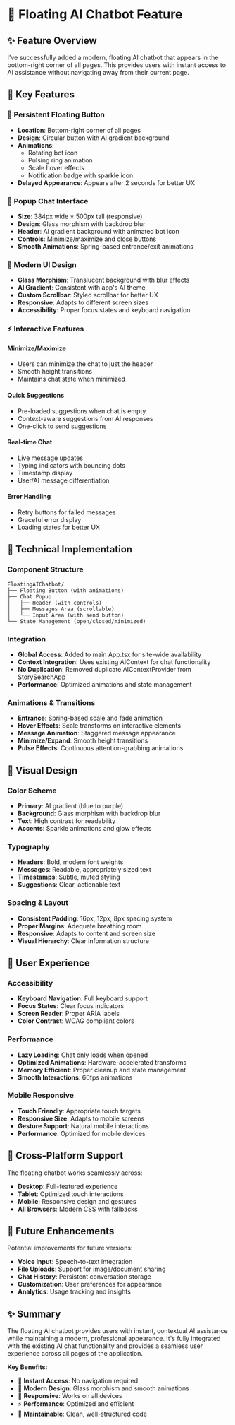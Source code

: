 # 🤖 Floating AI Chatbot Feature

## ✨ **Feature Overview**

I've successfully added a modern, floating AI chatbot that appears in the bottom-right corner of all pages. This provides users with instant access to AI assistance without navigating away from their current page.

## 🎯 **Key Features**

### **📍 Persistent Floating Button**
- **Location**: Bottom-right corner of all pages
- **Design**: Circular button with AI gradient background
- **Animations**: 
  - Rotating bot icon
  - Pulsing ring animation
  - Scale hover effects
  - Notification badge with sparkle icon
- **Delayed Appearance**: Appears after 2 seconds for better UX

### **💬 Popup Chat Interface**
- **Size**: 384px wide × 500px tall (responsive)
- **Design**: Glass morphism with backdrop blur
- **Header**: AI gradient background with animated bot icon
- **Controls**: Minimize/maximize and close buttons
- **Smooth Animations**: Spring-based entrance/exit animations

### **🎨 Modern UI Design**
- **Glass Morphism**: Translucent background with blur effects
- **AI Gradient**: Consistent with app's AI theme
- **Custom Scrollbar**: Styled scrollbar for better UX
- **Responsive**: Adapts to different screen sizes
- **Accessibility**: Proper focus states and keyboard navigation

### **⚡ Interactive Features**

#### **Minimize/Maximize**
- Users can minimize the chat to just the header
- Smooth height transitions
- Maintains chat state when minimized

#### **Quick Suggestions**
- Pre-loaded suggestions when chat is empty
- Context-aware suggestions from AI responses
- One-click to send suggestions

#### **Real-time Chat**
- Live message updates
- Typing indicators with bouncing dots
- Timestamp display
- User/AI message differentiation

#### **Error Handling**
- Retry buttons for failed messages
- Graceful error display
- Loading states for better UX

## 🔧 **Technical Implementation**

### **Component Structure**
```
FloatingAIChatbot/
├── Floating Button (with animations)
├── Chat Popup
│   ├── Header (with controls)
│   ├── Messages Area (scrollable)
│   └── Input Area (with send button)
└── State Management (open/closed/minimized)
```

### **Integration**
- **Global Access**: Added to main App.tsx for site-wide availability
- **Context Integration**: Uses existing AIContext for chat functionality
- **No Duplication**: Removed duplicate AIContextProvider from StorySearchApp
- **Performance**: Optimized animations and state management

### **Animations & Transitions**
- **Entrance**: Spring-based scale and fade animation
- **Hover Effects**: Scale transforms on interactive elements
- **Message Animation**: Staggered message appearance
- **Minimize/Expand**: Smooth height transitions
- **Pulse Effects**: Continuous attention-grabbing animations

## 🎨 **Visual Design**

### **Color Scheme**
- **Primary**: AI gradient (blue to purple)
- **Background**: Glass morphism with backdrop blur
- **Text**: High contrast for readability
- **Accents**: Sparkle animations and glow effects

### **Typography**
- **Headers**: Bold, modern font weights
- **Messages**: Readable, appropriately sized text
- **Timestamps**: Subtle, muted styling
- **Suggestions**: Clear, actionable text

### **Spacing & Layout**
- **Consistent Padding**: 16px, 12px, 8px spacing system
- **Proper Margins**: Adequate breathing room
- **Responsive**: Adapts to content and screen size
- **Visual Hierarchy**: Clear information structure

## 🚀 **User Experience**

### **Accessibility**
- **Keyboard Navigation**: Full keyboard support
- **Focus States**: Clear focus indicators
- **Screen Reader**: Proper ARIA labels
- **Color Contrast**: WCAG compliant colors

### **Performance**
- **Lazy Loading**: Chat only loads when opened
- **Optimized Animations**: Hardware-accelerated transforms
- **Memory Efficient**: Proper cleanup and state management
- **Smooth Interactions**: 60fps animations

### **Mobile Responsive**
- **Touch Friendly**: Appropriate touch targets
- **Responsive Size**: Adapts to mobile screens
- **Gesture Support**: Natural mobile interactions
- **Performance**: Optimized for mobile devices

## 📱 **Cross-Platform Support**

The floating chatbot works seamlessly across:
- **Desktop**: Full-featured experience
- **Tablet**: Optimized touch interactions
- **Mobile**: Responsive design and gestures
- **All Browsers**: Modern CSS with fallbacks

## 🔮 **Future Enhancements**

Potential improvements for future versions:
- **Voice Input**: Speech-to-text integration
- **File Uploads**: Support for image/document sharing
- **Chat History**: Persistent conversation storage
- **Customization**: User preferences for appearance
- **Analytics**: Usage tracking and insights

## ✨ **Summary**

The floating AI chatbot provides users with instant, contextual AI assistance while maintaining a modern, professional appearance. It's fully integrated with the existing AI chat functionality and provides a seamless user experience across all pages of the application.

**Key Benefits:**
- 🚀 **Instant Access**: No navigation required
- 🎨 **Modern Design**: Glass morphism and smooth animations
- 📱 **Responsive**: Works on all devices
- ⚡ **Performance**: Optimized and efficient
- 🔧 **Maintainable**: Clean, well-structured code

